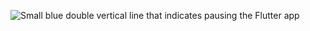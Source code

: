 ![Small blue double vertical line that indicates pausing the Flutter app](/assets/images/docs/testing/debugging/vscode-ui/icons/pause.png)
